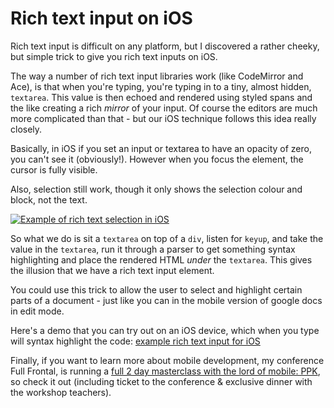 # Rich text input on iOS

Rich text input is difficult on any platform, but I discovered a rather cheeky, but simple trick to give you rich text inputs on iOS.

<!--more-->

The way a number of rich text input libraries work (like CodeMirror and Ace), is that when you're typing, you're typing in to a tiny, almost hidden, `textarea`. This value is then echoed and rendered using styled spans and the like creating a rich *mirror* of your input. Of course the editors are much more complicated than that - but our iOS technique follows this idea really closely.

Basically, in iOS if you set an input or textarea to have an opacity of zero, you can't see it (obviously!). However when you focus the element, the cursor is fully visible.

Also, selection still work, though it only shows the selection colour and block, not the text. 

<a href="http://jsbin.com/egulam/33"><img src="http://remysharp.com/images/iphone-selection.png" alt="Example of rich text selection in iOS" style="max-width: 100%; margin: 0 auto; display: block;"></a>

So what we do is sit a `textarea` on top of a `div`, listen for `keyup`, and take the value in the `textarea`, run it through a parser to get something syntax highlighting and place the rendered HTML *under* the `textarea`. This gives the illusion that we have a rich text input element. 

You could use this trick to allow the user to select and highlight certain parts of a document - just like you can in the mobile version of google docs in edit mode.

Here's a demo that you can try out on an iOS device, which when you type will syntax highlight the code: [example rich text input for iOS](http://jsbin.com/egulam/33)

Finally, if you want to learn more about mobile development, my conference Full Frontal, is running a [full 2 day masterclass with the lord of mobile: PPK](http://2011.full-frontal.org/workshops#mobilism), so check it out (including ticket to the conference & exclusive dinner with the workshop teachers).